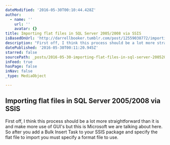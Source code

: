 ```yaml
---
dateModified: '2016-05-30T00:10:44.428Z'
author:
  - name: ''
    url: ''
    avatar: {}
title: Importing flat files in SQL Server 2005/2008 via SSIS
isBasedOnUrl: 'http://darrellbooker.tumblr.com/post/12559038772/importing-flat-files-in-sql-server-20052008-via'
description: "First off, I think this process should be a lot more straightforward than it is and make more use of GUI's but this is Microsoft we are talking about here. So after you add a Bulk Insert Task to your SSIS package and specify the flat file to import you must specify a format file to use."
datePublished: '2016-05-30T00:11:20.945Z'
starred: false
sourcePath: _posts/2016-05-30-importing-flat-files-in-sql-server-20052008-via-ssis.md
inFeed: true
hasPage: false
inNav: false
_type: MediaObject

---
```

<article style=""><h1>Importing flat files in SQL Server 2005/2008 via SSIS</h1><p>First off, I think this process should be a lot more straightforward than it is and make more use of GUI's but this is Microsoft we are talking about here. So after you add a Bulk Insert Task to your SSIS package and specify the flat file to import you must specify a format file to use.</p></article>